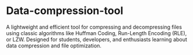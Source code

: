 # Data-compression-tool
A lightweight and efficient tool for compressing and decompressing files using classic algorithms like Huffman Coding, Run-Length Encoding (RLE), or LZW. Designed for students, developers, and enthusiasts learning about data compression and file optimization.
